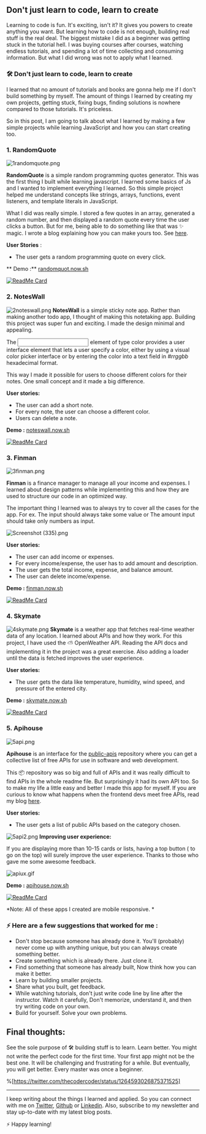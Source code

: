 ## Don't just learn to code, learn to create

Learning to code is fun. It's exciting, isn't it? It gives you powers to create anything you want. But learning how to code is not enough, building real stuff is the real deal. The biggest mistake I did as a beginner was getting stuck in the tutorial hell. I was buying courses after courses, watching endless tutorials, and spending a lot of time collecting and consuming information. But what I did wrong was not to apply what I learned.

### 🛠 Don't just learn to code, learn to create
> 
I learned that no amount of tutorials and books are gonna help me if I don't build something by myself. The amount of things I learned by creating my own projects, getting stuck, fixing bugs, finding solutions is nowhere compared to those tutorials. It's priceless.

So in this post, I am going to talk about what I learned by making a few simple projects while learning JavaScript and how you can start creating too.

### 1. RandomQuote

![1randomquote.png](https://cdn.hashnode.com/res/hashnode/image/upload/v1596007316940/S63esO_5m.png)

**RandomQuote** is a simple random programming quotes generator. This was the first thing I built while learning javascript. I learned some basics of Js and I wanted to implement everything I learned. So this simple project helped me understand concepts like strings, arrays, functions, event listeners, and template literals in JavaScript. 

What I did was really simple. I stored a few quotes in an array, generated a random number, and then displayed a random quote every time the user clicks a button. But for me, being able to do something like that was ✨ magic. I wrote a blog explaining how you can make yours too. See [here](https://blog.rutikwankhade.dev/learn-javascript-concepts-by-building-a-random-quote-generator-ck87070ks00lw9ls1elshm606).                                                                 
 

**User Stories** :
- The user gets a random programming quote on every click.

** Demo :** [randomquot.now.sh](https://randomquot.now.sh)

[![ReadMe Card](https://github-readme-stats.vercel.app/api/pin/?username=rutikwankhade&repo=Random-Quote&show_owner=true)](https://github.com/rutikwankhade/Random-Quote) 



### 2. NotesWall

![2noteswall.png](https://cdn.hashnode.com/res/hashnode/image/upload/v1596007073705/oX5EAyp0v.png)
**NotesWall** is a simple sticky note app. Rather than making another todo app, I thought of making this notetaking app. Building this project was super fun and exciting. I made the design minimal and appealing. 

The <input> element of type color provides a user interface element that lets a user specify a color, either by using a visual color picker interface or by entering the color into a text field in *#rrggbb* hexadecimal format.

This way I made it possible for users to choose different colors for their notes. One small concept and it made a big difference.

**User stories:**
- The user can add a short note. 
- For every note, the user can choose a different color.
- Users can delete a note.

**Demo :** [noteswall.now.sh](https://noteswall.now.sh)

[![ReadMe Card](https://github-readme-stats.vercel.app/api/pin/?username=rutikwankhade&repo=NotesWall&show_owner=true)](https://github.com/rutikwankhade/NotesWall) 
### 3. Finman

![3finman.png](https://cdn.hashnode.com/res/hashnode/image/upload/v1596008628105/bSpH8iCiV.png)

**Finman** is a finance manager to manage all your income and expenses. I learned about design patterns while implementing this and how they are used to structure our code in an optimized way.

The important thing I learned was to always try to cover all the cases for the app.
For ex. The input should always take some value or The amount input should take only numbers as input.

![Screenshot (335).png](https://cdn.hashnode.com/res/hashnode/image/upload/v1596334422430/ga5JNLS1z.png)

**User stories:**
- The user can add income or expenses.
- For every income/expense, the user has to add amount and description.
- The user gets the total income, expense, and balance amount.
- The user can delete income/expense.

**Demo :** [finman.now.sh](https://finman.now.sh)

[![ReadMe Card](https://github-readme-stats.vercel.app/api/pin/?username=rutikwankhade&repo=Finman&show_owner=true)](https://github.com/rutikwankhade/Finman) 

### 4. Skymate

![4skymate.png](https://cdn.hashnode.com/res/hashnode/image/upload/v1596008639164/mm16fS2jg.png)
**Skymate** is a weather app that fetches real-time weather data of any location. I learned about APIs and how they work. For this project, I  have used the ⛅ OpenWeather API. Reading the API docs and implementing it in the project was a great exercise. Also adding a loader until the data is fetched improves the user experience.

**User stories:**
- The user gets the data like temperature, humidity, wind speed, and pressure of the entered city.

**Demo :** [skymate.now.sh](https://skymate.now.sh)

[![ReadMe Card](https://github-readme-stats.vercel.app/api/pin/?username=rutikwankhade&repo=Skymate&show_owner=true)](https://github.com/rutikwankhade/Skymate) 


### 5. Apihouse

![5api.png](https://cdn.hashnode.com/res/hashnode/image/upload/v1596008662055/8McEQ9dKu.png)

**Apihouse** is an interface for the [public-apis](https://github.com/public-apis/public-apis) repository where you can get a collective list of free APIs for use in software and web development. 

This 📦 repository was so big and full of APIs and it was really difficult to find APIs in the whole readme file. But surprisingly it had its own API too. So to make my life a little easy and better I made this app for myself.  If you are curious to know what happens when the frontend devs meet free APIs, read my blog [here](https://blog.rutikwankhade.dev/when-frontend-devs-meet-free-apis-ckbuntmsn0005eys15p707des).



**User stories:**
- The user gets a list of public APIs based on the category chosen.

![5api2.png](https://cdn.hashnode.com/res/hashnode/image/upload/v1596280439877/zehJmGqTU.png)
**Improving user experience:**

If you are displaying more than 10-15 cards or lists, having a top button ( to go on the top) will surely improve the user experience. Thanks to those who gave me some awesome feedback.


![apiux.gif](https://cdn.hashnode.com/res/hashnode/image/upload/v1596304095096/a9JyW39R8.gif)

**Demo :** [apihouse.now.sh](https://apihouse.now.sh)

[![ReadMe Card](https://github-readme-stats.vercel.app/api/pin/?username=rutikwankhade&repo=Apihouse&show_owner=true)](https://github.com/rutikwankhade/Apihouse) 

*Note: All of these apps I created are mobile responsive. *
### ⚡ Here are a few suggestions that worked for me :
- Don't stop because someone has already done it. You'll (probably) never come up with anything unique, but you can always create something better.
- Create something which is already there. Just clone it.
-  Find something that someone has already built, Now think how you can make it better.
- Learn by building smaller projects.
- Share what you built, get feedback.
- While watching tutorials, don't just write code line by line after the instructor. Watch it carefully, Don't memorize, understand it, and then try writing code on your own.  
- Build for yourself. Solve your own problems.

## Final thoughts:

See the sole purpose of 🛠 building stuff is to learn. Learn better. You might not write the perfect code for the first time. Your first app might not be the best one. It will be challenging and frustrating for a while. But eventually, you will get better. Every master was once a beginner.

%[https://twitter.com/thecodercoder/status/1264593026875371525]
_____________________________________________________________________________

I keep writing about the things I learned and applied. So you can connect with me on [Twitter](https://twitter.com/WankhadeRutik), [Github](https://github.com/rutikwankhade)  or [Linkedin](https://www.linkedin.com/in/rutik-wankhade). Also, subscribe to my newsletter and stay up-to-date with my latest blog posts.

⚡ Happy learning!




